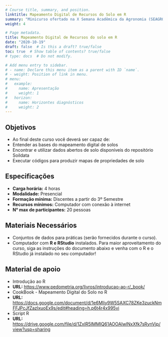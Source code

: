 ```yaml
---
# Course title, summary, and position.
linktitle: Mapeamento Digital de Recursos do Solo em R
summary: "Minicurso ofertado na X Semana Acadêmica da Agronomia (SEAGRO) Universidade Tecnológica Federal do Paraná (UTFPR) do Câmpus Dois Vizinhos."
weight: 4

# Page metadata.
title: Mapeamento Digital de Recursos do solo em R 
date: "2020-10-19"
draft: false  # Is this a draft? true/false
toc: true  # Show table of contents? true/false
# type: docs  # Do not modify.

# Add menu entry to sidebar.
# - name: Declare this menu item as a parent with ID `name`.
# - weight: Position of link in menu.
# menu:
#   example:
#     name: Apresentação
#     weight: 1
#   horizon:
#     name: Horizontes diagnósticos
#     weight: 2
---
```


## Objetivos

* Ao final deste curso você deverá ser capaz de:
* Entender as bases do mapeamento digital de solos
* Encontrar e utilizar dados abertos de solo disponíveis do repositório Soildata
* Executar códigos para produzir mapas de propriedades de solo

## Especificações

* __Carga horária:__ 4 horas
* __Modalidade:__ Presencial 
* __Formação mínima:__ Discentes a partir do 3º Semestre 
* __Recursos mínimos:__ Computador com conexão à internet
* __N° max de participantes:__ 20 pessoas

## Materiais Necessários

* Conjuntos de dados para práticas (serão fornecidos durante o curso).
* Computador com __R e RStudio__ instalados. Para maior aproveitamento do curso, siga as instruções do documento abaixo e venha com o R e o RStudio já instalado no seu computador!

## Material de apoio
 
*  Introdução ao R 
* __URL:__ https://www.pedometria.org/livros/introducao-ao-r/_book/
*  CookBook - Mapeamento Digital do Solo no R
* __URL:__ https://docs.google.com/document/d/1e6MIiy9W5SAXC78ZKe3zuckNmFFJPcJfZazlxuoEx9s/edit#heading=h.p6t4r4x995vi
* Script R
* __URL:__ https://drive.google.com/file/d/1ZxIR5IMMIQ61AOOAIwlNxXfk7sRynVjp/view?usp=sharing
